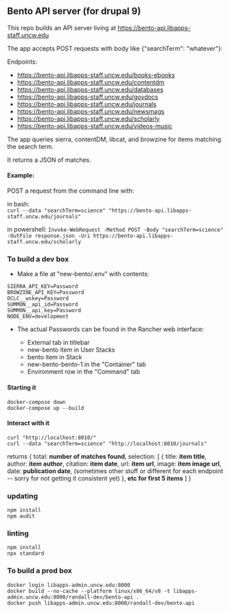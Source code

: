 
## Bento API server (for drupal 9)

This repo builds an API server living at https://bento-api.libapps-staff.uncw.edu 

The app accepts POST requests with body like {"searchTerm": "whatever"}:

Endpoints:

 - https://bento-api.libapps-staff.uncw.edu/books-ebooks
 - https://bento-api.libapps-staff.uncw.edu/contentdm
 - https://bento-api.libapps-staff.uncw.edu/databases
 - https://bento-api.libapps-staff.uncw.edu/govdocs  
 - https://bento-api.libapps-staff.uncw.edu/journals
 - https://bento-api.libapps-staff.uncw.edu/newsmags
 - https://bento-api.libapps-staff.uncw.edu/scholarly
 - https://bento-api.libapps-staff.uncw.edu/videos-music

The app queries sierra, contentDM, libcat, and browzine for items matching the search term.

It returns a JSON of matches.

#### Example:

  POST a request from the command line with:

in bash:  
`curl --data "searchTerm=science" "https://bento-api.libapps-staff.uncw.edu/journals"`

in powershell:
`Invoke-WebRequest -Method POST -Body "searchTerm=science" -OutFile response.json -Uri https://bento-api.libapps-staff.uncw.edu/scholarly`

### To build a dev box

  - Make a file at "new-bento/.env" with contents:

```
SIERRA_API_KEY=Password	
BROWZINE_API_KEY=Password
OCLC__wskey=Password
SUMMON__api_id=Password
SUMMON__api_key=Password
NODE_ENV=development
```

  - The actual Passwords can be found in the Rancher web interface:

    - External tab in titlebar
    - new-bento item in User Stacks
    - bento item in Stack
    - new-bento-bento-1 in the "Container" tab
    - Environment row in the "Command" tab

#### Starting it

```
docker-compose down
docker-compose up --build
```

#### Interact with it

```
curl "http://localhost:8010/"
curl --data "searchTerm=science" "http://localhost:8010/journals"
```

returns {
  total: **number of matches found**,
  selection: \[
    {
      title: **item title**,
      author: **item author**,
      citation: **item date**,
      url: **item url**,
      image: **item image url**,
      date: **publication date**,
      (sometimes other stuff or different for each endpoint -- sorry for not getting it consistent yet)
    },
    **etc for first 5 items**
  \]
}


### updating

```
npm install
npm audit
```

### linting

```
npm install
npx standard
```



### To build a prod box

```
docker login libapps-admin.uncw.edu:8000
docker build --no-cache --platform linux/x86_64/v8 -t libapps-admin.uncw.edu:8000/randall-dev/bento-api .
docker push libapps-admin.uncw.edu:8000/randall-dev/bento-api
```
